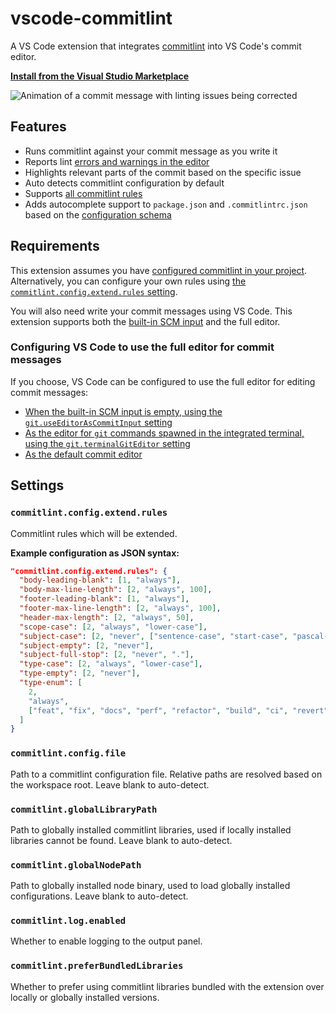 # vscode-commitlint

A VS Code extension that integrates [commitlint](https://github.com/conventional-changelog/commitlint) into VS Code's commit editor.

**[Install from the Visual Studio Marketplace](https://marketplace.visualstudio.com/items?itemName=joshbolduc.commitlint)**

![Animation of a commit message with linting issues being corrected](images/vscode-commitlint.png)

## Features

- Runs commitlint against your commit message as you write it
- Reports lint [errors and warnings in the editor](https://code.visualstudio.com/docs/editor/editingevolved#_errors-warnings)
- Highlights relevant parts of the commit based on the specific issue
- Auto detects commitlint configuration by default
- Supports [all commitlint rules](https://commitlint.js.org/#/reference-rules?id=available-rules)
- Adds autocomplete support to `package.json` and `.commitlintrc.json` based on the [configuration schema](https://json.schemastore.org/commitlintrc.json)

## Requirements

This extension assumes you have [configured commitlint in your project](https://commitlint.js.org/#/?id=getting-started). Alternatively, you can configure your own rules using [the `commitlint.config.extend.rules` setting](#commitlintconfigextendrules).

You will also need write your commit messages using VS Code. This extension supports both the [built-in SCM input](https://code.visualstudio.com/docs/editor/versioncontrol#_commit) and the full editor.

### Configuring VS Code to use the full editor for commit messages

If you choose, VS Code can be configured to use the full editor for editing commit messages:

- [When the built-in SCM input is empty, using the `git.useEditorAsCommitInput` setting](https://code.visualstudio.com/updates/v1_69#_author-commit-message-using-an-editor)
- [As the editor for `git` commands spawned in the integrated terminal, using the `git.terminalGitEditor` setting](https://code.visualstudio.com/updates/v1_69#_author-commit-message-using-an-editor)
- [As the default commit editor](https://code.visualstudio.com/docs/editor/versioncontrol#_vs-code-as-git-editor)

## Settings

### `commitlint.config.extend.rules`

Commitlint rules which will be extended.

**Example configuration as JSON syntax:**

```json
"commitlint.config.extend.rules": {
  "body-leading-blank": [1, "always"],
  "body-max-line-length": [2, "always", 100],
  "footer-leading-blank": [1, "always"],
  "footer-max-line-length": [2, "always", 100],
  "header-max-length": [2, "always", 50],
  "scope-case": [2, "always", "lower-case"],
  "subject-case": [2, "never", ["sentence-case", "start-case", "pascal-case", "upper-case"]],
  "subject-empty": [2, "never"],
  "subject-full-stop": [2, "never", "."],
  "type-case": [2, "always", "lower-case"],
  "type-empty": [2, "never"],
  "type-enum": [
    2,
    "always",
    ["feat", "fix", "docs", "perf", "refactor", "build", "ci", "revert", "style", "test", "chore"]
  ]
}
```

### `commitlint.config.file`

Path to a commitlint configuration file. Relative paths are resolved based on the workspace root. Leave blank to auto-detect.

### `commitlint.globalLibraryPath`

Path to globally installed commitlint libraries, used if locally installed libraries cannot be found. Leave blank to auto-detect.

### `commitlint.globalNodePath`

Path to globally installed node binary, used to load globally installed configurations. Leave blank to auto-detect.

### `commitlint.log.enabled`

Whether to enable logging to the output panel.

### `commitlint.preferBundledLibraries`

Whether to prefer using commitlint libraries bundled with the extension over locally or globally installed versions.
